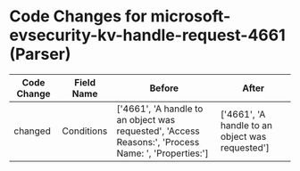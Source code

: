 # Code Changes for microsoft-evsecurity-kv-handle-request-4661 (Parser)

| Code Change | Field Name | Before | After |
|-------------|------------|--------|-------|
| changed | Conditions | ['4661', 'A handle to an object was requested', 'Access Reasons:', 'Process Name: ', 'Properties:'] | ['4661', 'A handle to an object was requested'] |